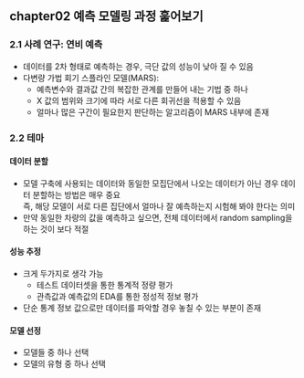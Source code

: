 ## chapter02 예측 모델링 과정 훑어보기
### 2.1 사례 연구: 연비 예측
- 데이터를 2차 형태로 예측하는 경우, 극단 값의 성능이 낮아 질 수 있음
- 다변량 가법 회기 스플라인 모델(MARS):   
  - 예측변수와 결과값 간의 복잡한 관계를 만들어 내는 기법 중 하나
  - X 값의 범위와 크기에 따라 서로 다른 회귀선을 적용할 수 있음
  - 얼마나 많은 구간이 필요한지 판단하는 알고리즘이 MARS 내부에 존재

### 2.2 테마
#### 데이터 분할 
- 모델 구축에 사용되는 데이터와 동일한 모집단에서 나오는 데이터가 아닌 경우 데이터 분할하는 방법은 매우 중요  
즉, 해당 모델이 서로 다른 집단에서 얼마나 잘 예측하는지 시험해 봐야 한다는 의미
- 만약 동일한 차량의 값을 예측하고 싶으면, 전체 데이터에서 random sampling을 하는 것이 보다 적절

#### 성능 추정
- 크게 두가지로 생각 가능
  - 테스트 데이터셋을 통한 통계적 정량 평가
  - 관측값과 예측값의 EDA를 통한 정성적 정보 평가
- 단순 통계 정보 값으로만 데이터를 파악할 경우 놓칠 수 있는 부분이 존재

#### 모델 선정
- 모델들 중 하나 선택
- 모델의 유형 중 하나 선택
